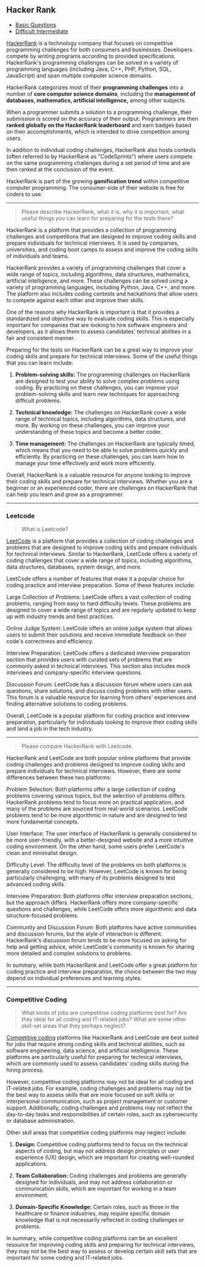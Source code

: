 ## Hacker Rank

- [Basic Questions](https://github.com/jonfernq/Learning/blob/main/Python/HackerRank/BasicQuestions.md)
- [Difficult Intermediate](https://github.com/jonfernq/Learning/blob/main/Python/HackerRank/DifficultIntermediate.md) 

[HackerRank](https://en.wikipedia.org/wiki/HackerRank) is a technology company that focuses on competitive programming challenges for both consumers and businesses. 
Developers compete by writing programs according to provided specifications. 
HackerRank's programming challenges can be solved in a variety of programming languages (including Java, C++, PHP, Python, SQL, JavaScript) 
and span multiple computer science domains.

HackerRank categorizes most of their **programming challenges** into a number of **core computer science domains**, 
including the **management of databases, mathematics, artificial intelligence,** among other subjects.

When a programmer submits a solution to a programming challenge, 
their submission is scored on the accuracy of their output. 
Programmers are then **ranked globally on the HackerRank leaderboard** 
and earn badges based on their accomplishments, which is intended 
to drive competition among users. 

In addition to individual coding challenges, HackerRank also hosts contests 
(often referred to by HackerRank as "CodeSprints") where users compete 
on the same programming challenges during a set period of time 
and are then ranked at the conclusion of the event. 

HackerRank is part of the growing **gamification trend** within competitive 
computer programming. The consumer-side of their website is free for coders to use.

---
> Please describe HackerRank, what it is, why it is important, what useful things you can learn for preparing for the tests there? 

HackerRank is a platform that provides a collection of programming challenges and competitions that are designed to improve coding skills and prepare individuals for technical interviews. It is used by companies, universities, and coding boot camps to assess and improve the coding skills of individuals and teams.

HackerRank provides a variety of programming challenges that cover a wide range of topics, including algorithms, data structures, mathematics, artificial intelligence, and more. These challenges can be solved using a variety of programming languages, including Python, Java, C++, and more. The platform also includes coding contests and hackathons that allow users to compete against each other and improve their skills.

One of the reasons why HackerRank is important is that it provides a standardized and objective way to evaluate coding skills. This is especially important for companies that are looking to hire software engineers and developers, as it allows them to assess candidates' technical abilities in a fair and consistent manner.

Preparing for the tests on HackerRank can be a great way to improve your coding skills and prepare for technical interviews. Some of the useful things that you can learn include:

1. **Problem-solving skills:** The programming challenges on HackerRank are designed to test your ability to solve complex problems using coding. By practicing on these challenges, you can improve your problem-solving skills and learn new techniques for approaching difficult problems.

2. **Technical knowledge:** The challenges on HackerRank cover a wide range of technical topics, including algorithms, data structures, and more. By working on these challenges, you can improve your understanding of these topics and become a better coder.

3. **Time management:** The challenges on HackerRank are typically timed, which means that you need to be able to solve problems quickly and efficiently. By practicing on these challenges, you can learn how to manage your time effectively and work more efficiently.

Overall, HackerRank is a valuable resource for anyone looking to improve their coding skills and prepare for technical interviews. Whether you are a beginner or an experienced coder, there are challenges on HackerRank that can help you learn and grow as a programmer.

---
### Leetcode

> What is Leetcode? 

[LeetCode](https://en.wikipedia.org/wiki/Leet_(programming_language)) is a platform that provides a collection of coding challenges and problems that are designed to improve coding skills and prepare individuals for technical interviews. Similar to HackerRank, LeetCode offers a variety of coding challenges that cover a wide range of topics, including algorithms, data structures, databases, system design, and more.

LeetCode offers a number of features that make it a popular choice for coding practice and interview preparation. Some of these features include:

Large Collection of Problems: LeetCode offers a vast collection of coding problems, ranging from easy to hard difficulty levels. These problems are designed to cover a wide range of topics and are regularly updated to keep up with industry trends and best practices.

Online Judge System: LeetCode offers an online judge system that allows users to submit their solutions and receive immediate feedback on their code's correctness and efficiency.

Interview Preparation: LeetCode offers a dedicated interview preparation section that provides users with curated sets of problems that are commonly asked in technical interviews. This section also includes mock interviews and company-specific interview questions.

Discussion Forum: LeetCode has a discussion forum where users can ask questions, share solutions, and discuss coding problems with other users. This forum is a valuable resource for learning from others' experiences and finding alternative solutions to coding problems.

Overall, LeetCode is a popular platform for coding practice and interview preparation, particularly for individuals looking to improve their coding skills and land a job in the tech industry.

---
> Please compare HackerRank with Leetcode.

HackerRank and LeetCode are both popular online platforms that provide coding challenges and problems designed to improve coding skills and prepare individuals for technical interviews. However, there are some differences between these two platforms:

Problem Selection: Both platforms offer a large collection of coding problems covering various topics, but the selection of problems differs. HackerRank problems tend to focus more on practical application, and many of the problems are sourced from real-world scenarios. LeetCode problems tend to be more algorithmic in nature and are designed to test more fundamental concepts.

User Interface: The user interface of HackerRank is generally considered to be more user-friendly, with a better-designed website and a more intuitive coding environment. On the other hand, some users prefer LeetCode's clean and minimalist design.

Difficulty Level: The difficulty level of the problems on both platforms is generally considered to be high. However, LeetCode is known for being particularly challenging, with many of its problems designed to test advanced coding skills.

Interview Preparation: Both platforms offer interview preparation sections, but the approach differs. HackerRank offers more company-specific questions and challenges, while LeetCode offers more algorithmic and data structure-focused problems.

Community and Discussion Forum: Both platforms have active communities and discussion forums, but the style of interaction is different. HackerRank's discussion forum tends to be more focused on asking for help and getting advice, while LeetCode's community is known for sharing more detailed and complex solutions to problems.

In summary, while both HackerRank and LeetCode offer a great platform for coding practice and interview preparation, the choice between the two may depend on individual preferences and learning styles.

---
### Competitive Coding 

> What kinds of jobs are competitive coding platforms best for? Are they ideal for all coding and IT-related jobs? What are some other skill-set areas that they perhaps neglect? 

[Competitive coding](https://en.wikipedia.org/wiki/Competitive_programming) platforms like HackerRank and LeetCode are best suited for jobs that require strong coding skills and technical abilities, such as software engineering, data science, and artificial intelligence. These platforms are particularly useful for preparing for technical interviews, which are commonly used to assess candidates' coding skills during the hiring process.

However, competitive coding platforms may not be ideal for all coding and IT-related jobs. For example, coding challenges and problems may not be the best way to assess skills that are more focused on soft skills or interpersonal communication, such as project management or customer support. Additionally, coding challenges and problems may not reflect the day-to-day tasks and responsibilities of certain roles, such as cybersecurity or database administration.

Other skill areas that competitive coding platforms may neglect include:

1. **Design:** Competitive coding platforms tend to focus on the technical aspects of coding, but may not address design principles or user experience (UX) design, which are important for creating well-rounded applications.

2. **Team Collaboration:** Coding challenges and problems are generally designed for individuals, and may not address collaboration or communication skills, which are important for working in a team environment.

3. **Domain-Specific Knowledge:** Certain roles, such as those in the healthcare or finance industries, may require specific domain knowledge that is not necessarily reflected in coding challenges or problems.

In summary, while competitive coding platforms can be an excellent resource for improving coding skills and preparing for technical interviews, they may not be the best way to assess or develop certain skill sets that are important for some coding and IT-related jobs.








